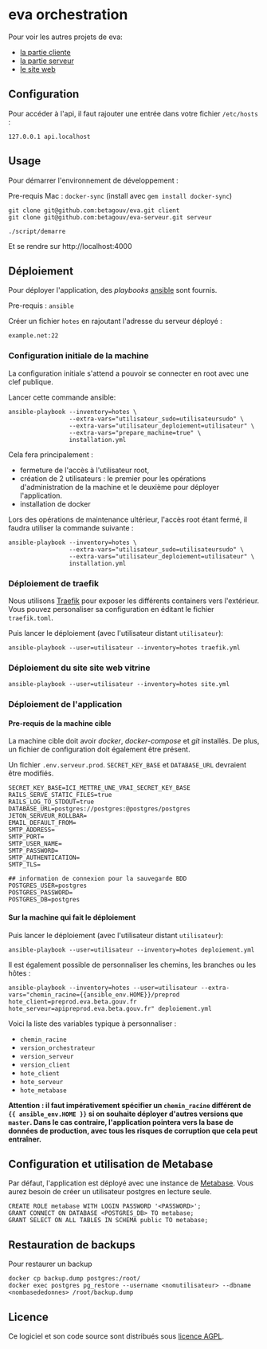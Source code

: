 # eva orchestration

Pour voir les autres projets de eva:

- [la partie cliente](https://github.com/betagouv/eva)
- [la partie serveur](https://github.com/betagouv/eva-serveur)
- [le site web](https://github.com/betagouv/eva-www)

## Configuration

Pour accéder à l'api, il faut rajouter une entrée dans votre fichier `/etc/hosts` :

    127.0.0.1 api.localhost

## Usage

Pour démarrer l'environnement de développement :

Pre-requis Mac : `docker-sync` (install avec `gem install docker-sync`)


    git clone git@github.com:betagouv/eva.git client
    git clone git@github.com:betagouv/eva-serveur.git serveur

    ./script/demarre

Et se rendre sur http://localhost:4000

## Déploiement

Pour déployer l'application, des *playbooks* [ansible][] sont fournis.

Pre-requis : `ansible`

Créer un fichier `hotes` en rajoutant l'adresse du serveur déployé :

    example.net:22

### Configuration initiale de la machine

La configuration initiale s'attend a pouvoir se connecter en root avec une clef publique.

Lancer cette commande ansible:

    ansible-playbook --inventory=hotes \
                     --extra-vars="utilisateur_sudo=utilisateursudo" \
                     --extra-vars="utilisateur_deploiement=utilisateur" \
                     --extra-vars="prepare_machine=true" \
                     installation.yml

Cela fera principalement :
 - fermeture de l'accès à l'utilisateur root,
 - création de 2 utilisateurs : le premier pour les opérations d'administration de la machine et le deuxième pour déployer l'application.
 - installation de docker

Lors des opérations de maintenance ultérieur, l'accès root étant fermé, il
faudra utiliser la commande suivante :

    ansible-playbook --inventory=hotes \
                     --extra-vars="utilisateur_sudo=utilisateursudo" \
                     --extra-vars="utilisateur_deploiement=utilisateur" \
                     installation.yml

### Déploiement de traefik

Nous utilisons [Traefik][] pour exposer les différents containers vers l'extérieur. Vous pouvez personaliser sa configuration en éditant le fichier `traefik.toml`.

Puis lancer le déploiement (avec l'utilisateur distant `utilisateur`):

    ansible-playbook --user=utilisateur --inventory=hotes traefik.yml

### Déploiement du site site web vitrine

    ansible-playbook --user=utilisateur --inventory=hotes site.yml

### Déploiement de l'application

#### Pre-requis de la machine cible

La machine cible doit avoir *docker*, *docker-compose* et *git* installés.
De plus, un fichier de configuration doit également être présent.

Un fichier `.env.serveur.prod`. `SECRET_KEY_BASE` et `DATABASE_URL` devraient être modifiés.

    SECRET_KEY_BASE=ICI_METTRE_UNE_VRAI_SECRET_KEY_BASE
    RAILS_SERVE_STATIC_FILES=true
    RAILS_LOG_TO_STDOUT=true
    DATABASE_URL=postgres://postgres:@postgres/postgres
    JETON_SERVEUR_ROLLBAR=
    EMAIL_DEFAULT_FROM=
    SMTP_ADDRESS=
    SMTP_PORT=
    SMTP_USER_NAME=
    SMTP_PASSWORD=
    SMTP_AUTHENTICATION=
    SMTP_TLS=

    ## information de connexion pour la sauvegarde BDD
    POSTGRES_USER=postgres
    POSTGRES_PASSWORD=
    POSTGRES_DB=postgres

#### Sur la machine qui fait le déploiement

Puis lancer le déploiement (avec l'utilisateur distant `utilisateur`):

    ansible-playbook --user=utilisateur --inventory=hotes deploiement.yml

Il est également possible de personnaliser les chemins, les branches ou les hôtes :

    ansible-playbook --inventory=hotes --user=utilisateur --extra-vars="chemin_racine={{ansible_env.HOME}}/preprod hote_client=preprod.eva.beta.gouv.fr hote_serveur=apipreprod.eva.beta.gouv.fr" deploiement.yml

Voici la liste des variables typique à personnaliser :

- `chemin_racine`
- `version_orchestrateur`
- `version_serveur`
- `version_client`
- `hote_client`
- `hote_serveur`
- `hote_metabase`

**Attention : il faut impérativement spécifier un `chemin_racine` différent de `{{ ansible_env.HOME }}` si on souhaite déployer d'autres versions que `master`. Dans le cas contraire, l'application pointera vers la base de données de production, avec tous les risques de corruption que cela peut entraîner.**

## Configuration et utilisation de Metabase

Par défaut, l'application est déployé avec une instance de [Metabase][]. Vous aurez besoin de créer un utilisateur postgres en lecture seule.

    CREATE ROLE metabase WITH LOGIN PASSWORD '<PASSWORD>';
    GRANT CONNECT ON DATABASE <POSTGRES_DB> TO metabase;
    GRANT SELECT ON ALL TABLES IN SCHEMA public TO metabase;

## Restauration de backups

Pour restaurer un backup

    docker cp backup.dump postgres:/root/
    docker exec postgres pg_restore --username <nomutilisateur> --dbname <nombasededonnes> /root/backup.dump

## Licence

Ce logiciel et son code source sont distribués sous [licence AGPL](https://www.gnu.org/licenses/why-affero-gpl.fr.html).

[ansible]: https://www.ansible.com/
[traefik]: https://traefik.io/
[metabase]: https://www.metabase.com/
